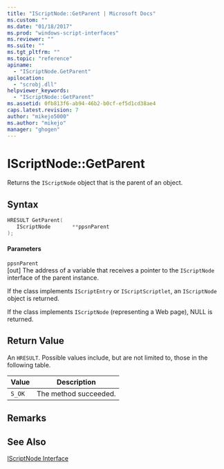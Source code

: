 ```yaml
---
title: "IScriptNode::GetParent | Microsoft Docs"
ms.custom: ""
ms.date: "01/18/2017"
ms.prod: "windows-script-interfaces"
ms.reviewer: ""
ms.suite: ""
ms.tgt_pltfrm: ""
ms.topic: "reference"
apiname: 
  - "IScriptNode.GetParent"
apilocation: 
  - "scrobj.dll"
helpviewer_keywords: 
  - "IScriptNode::GetParent"
ms.assetid: 0fb813f6-ab94-46b2-b0cf-ef5d1cd38ae4
caps.latest.revision: 7
author: "mikejo5000"
ms.author: "mikejo"
manager: "ghogen"
---
```

# IScriptNode::GetParent
Returns the `IScriptNode` object that is the parent of an object.  
  
## Syntax  
  
```cpp
HRESULT GetParent(  
   IScriptNode       **ppsnParent  
);  
```  
  
#### Parameters  
 `ppsnParent`  
 [out] The address of a variable that receives a pointer to the `IScriptNode` interface of the parent instance.  
  
 If the class implements `IScriptEntry` or `IScriptScriptlet`, an `IScriptNode` object is returned.  
  
 If the class implements `IScriptNode` (representing a Web page), NULL is returned.  
  
## Return Value  
 An `HRESULT`. Possible values include, but are not limited to, those in the following table.  
  
|Value|Description|  
|-----------|-----------------|  
|`S_OK`|The method succeeded.|  
  
## Remarks  
  
## See Also  
 [IScriptNode Interface](../../winscript/reference/iscriptnode-interface.md)
